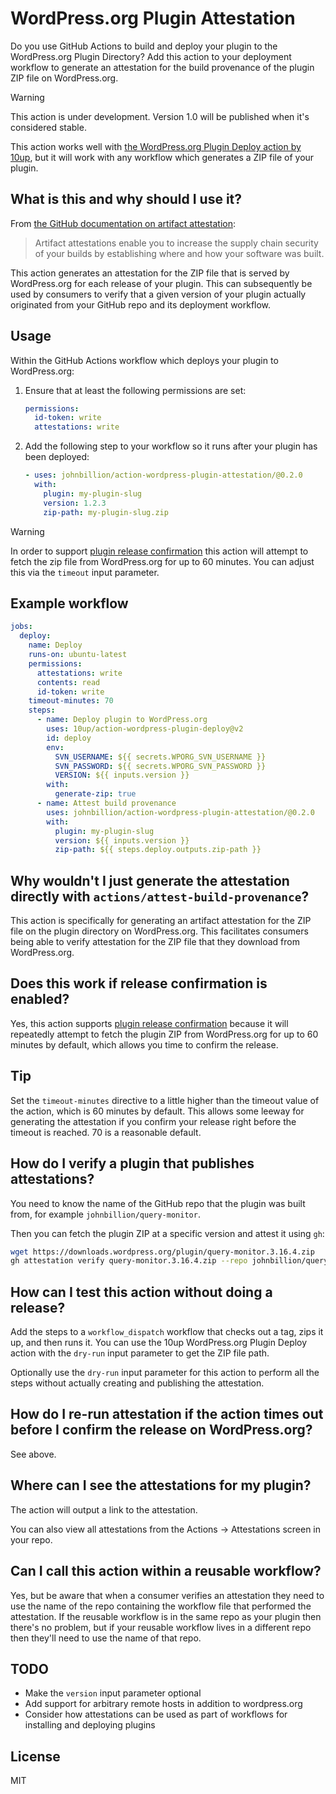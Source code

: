 # WordPress.org Plugin Attestation

Do you use GitHub Actions to build and deploy your plugin to the WordPress.org Plugin Directory? Add this action to your deployment workflow to generate an attestation for the build provenance of the plugin ZIP file on WordPress.org.

> [!WARNING]
> This action is under development. Version 1.0 will be published when it's considered stable.

This action works well with [the WordPress.org Plugin Deploy action by 10up](https://github.com/marketplace/actions/wordpress-plugin-deploy), but it will work with any workflow which generates a ZIP file of your plugin.

## What is this and why should I use it?

From [the GitHub documentation on artifact attestation](https://docs.github.com/en/actions/security-for-github-actions/using-artifact-attestations/using-artifact-attestations-to-establish-provenance-for-builds):

> Artifact attestations enable you to increase the supply chain security of your builds by establishing where and how your software was built.

This action generates an attestation for the ZIP file that is served by WordPress.org for each release of your plugin. This can subsequently be used by consumers to verify that a given version of your plugin actually originated from your GitHub repo and its deployment workflow.

## Usage

Within the GitHub Actions workflow which deploys your plugin to WordPress.org:

1. Ensure that at least the following permissions are set:

   ```yaml
   permissions:
     id-token: write
     attestations: write
   ```

2. Add the following step to your workflow so it runs after your plugin has been deployed:

   ```yaml
   - uses: johnbillion/action-wordpress-plugin-attestation/@0.2.0
     with:
       plugin: my-plugin-slug
       version: 1.2.3
       zip-path: my-plugin-slug.zip
   ```

> [!WARNING]
> In order to support [plugin release confirmation](https://developer.wordpress.org/plugins/wordpress-org/release-confirmation-emails/) this action will attempt to fetch the zip file from WordPress.org for up to 60 minutes. You can adjust this via the `timeout` input parameter.

## Example workflow

```yaml
jobs:
  deploy:
    name: Deploy
    runs-on: ubuntu-latest
    permissions:
      attestations: write
      contents: read
      id-token: write
    timeout-minutes: 70
    steps:
      - name: Deploy plugin to WordPress.org
        uses: 10up/action-wordpress-plugin-deploy@v2
        id: deploy
        env:
          SVN_USERNAME: ${{ secrets.WPORG_SVN_USERNAME }}
          SVN_PASSWORD: ${{ secrets.WPORG_SVN_PASSWORD }}
          VERSION: ${{ inputs.version }}
        with:
          generate-zip: true
      - name: Attest build provenance
        uses: johnbillion/action-wordpress-plugin-attestation/@0.2.0
        with:
          plugin: my-plugin-slug
          version: ${{ inputs.version }}
          zip-path: ${{ steps.deploy.outputs.zip-path }}
```

## Why wouldn't I just generate the attestation directly with `actions/attest-build-provenance`?

This action is specifically for generating an artifact attestation for the ZIP file on the plugin directory on WordPress.org. This facilitates consumers being able to verify attestation for the ZIP file that they download from WordPress.org.

## Does this work if release confirmation is enabled?

Yes, this action supports [plugin release confirmation](https://developer.wordpress.org/plugins/wordpress-org/release-confirmation-emails/) because it will repeatedly attempt to fetch the plugin ZIP from WordPress.org for up to 60 minutes by default, which allows you time to confirm the release.

## Tip

Set the `timeout-minutes` directive to a little higher than the timeout value of the action, which is 60 minutes by default. This allows some leeway for generating the attestation if you confirm your release right before the timeout is reached. 70 is a reasonable default.

## How do I verify a plugin that publishes attestations?

You need to know the name of the GitHub repo that the plugin was built from, for example `johnbillion/query-monitor`.

Then you can fetch the plugin ZIP at a specific version and attest it using `gh`:

```sh
wget https://downloads.wordpress.org/plugin/query-monitor.3.16.4.zip
gh attestation verify query-monitor.3.16.4.zip --repo johnbillion/query-monitor
```

## How can I test this action without doing a release?

Add the steps to a `workflow_dispatch` workflow that checks out a tag, zips it up, and then runs it. You can use the 10up WordPress.org Plugin Deploy action with the `dry-run` input parameter to get the ZIP file path.

Optionally use the `dry-run` input parameter for this action to perform all the steps without actually creating and publishing the attestation.

## How do I re-run attestation if the action times out before I confirm the release on WordPress.org?

See above.

## Where can I see the attestations for my plugin?

The action will output a link to the attestation.

You can also view all attestations from the Actions -> Attestations screen in your repo.

## Can I call this action within a reusable workflow?

Yes, but be aware that when a consumer verifies an attestation they need to use the name of the repo containing the workflow file that performed the attestation. If the reusable workflow is in the same repo as your plugin then there's no problem, but if your reusable workflow lives in a different repo then they'll need to use the name of that repo.

## TODO

* Make the `version` input parameter optional
* Add support for arbitrary remote hosts in addition to wordpress.org
* Consider how attestations can be used as part of workflows for installing and deploying plugins

## License

MIT
